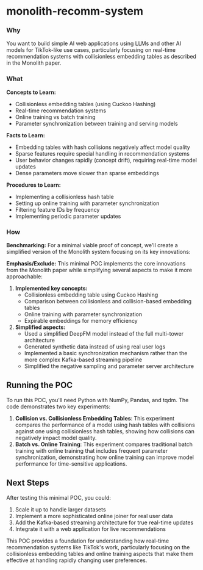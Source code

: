 # monolith-recomm-system


### Why

You want to build simple AI web applications using LLMs and other AI models for TikTok-like use cases, particularly focusing on real-time recommendation systems with collisionless embedding tables as described in the Monolith paper.

### What

**Concepts to Learn:**

- Collisionless embedding tables (using Cuckoo Hashing)
- Real-time recommendation systems
- Online training vs batch training
- Parameter synchronization between training and serving models

**Facts to Learn:**

- Embedding tables with hash collisions negatively affect model quality
- Sparse features require special handling in recommendation systems
- User behavior changes rapidly (concept drift), requiring real-time model updates
- Dense parameters move slower than sparse embeddings

**Procedures to Learn:**

- Implementing a collisionless hash table
- Setting up online training with parameter synchronization
- Filtering feature IDs by frequency
- Implementing periodic parameter updates

### How

**Benchmarking:**
For a minimal viable proof of concept, we'll create a simplified version of the Monolith system focusing on its key innovations:

**Emphasis/Exclude:**
This minimal POC implements the core innovations from the Monolith paper while simplifying several aspects to make it more approachable:

1. **Implemented key concepts:**
    - Collisionless embedding table using Cuckoo Hashing
    - Comparison between collisionless and collision-based embedding tables
    - Online training with parameter synchronization
    - Expirable embeddings for memory efficiency
2. **Simplified aspects:**
    - Used a simplified DeepFM model instead of the full multi-tower architecture
    - Generated synthetic data instead of using real user logs
    - Implemented a basic synchronization mechanism rather than the more complex Kafka-based streaming pipeline
    - Simplified the negative sampling and parameter server architecture

## Running the POC

To run this POC, you'll need Python with NumPy, Pandas, and tqdm. The code demonstrates two key experiments:

1. **Collision vs. Collisionless Embedding Tables**: This experiment compares the performance of a model using hash tables with collisions against one using collisionless hash tables, showing how collisions can negatively impact model quality.
2. **Batch vs. Online Training**: This experiment compares traditional batch training with online training that includes frequent parameter synchronization, demonstrating how online training can improve model performance for time-sensitive applications.

## Next Steps

After testing this minimal POC, you could:

1. Scale it up to handle larger datasets
2. Implement a more sophisticated online joiner for real user data
3. Add the Kafka-based streaming architecture for true real-time updates
4. Integrate it with a web application for live recommendations

This POC provides a foundation for understanding how real-time recommendation systems like TikTok's work, particularly focusing on the collisionless embedding tables and online training aspects that make them effective at handling rapidly changing user preferences.
